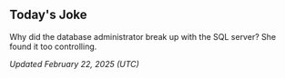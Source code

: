 ## Today's Joke
Why did the database administrator break up with the SQL server? She found it too controlling.

*Updated February 22, 2025 (UTC)*

